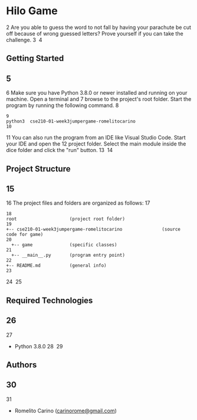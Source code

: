 # Hilo Game
2
Are you able to guess the word to not fall by having your parachute be cut off because of wrong guessed letters? Prove yourself if you can take the challenge.
3
​
4
## Getting Started
5
---
6
Make sure you have Python 3.8.0 or newer installed and running on your machine. Open a terminal and 
7
browse to the project's root folder. Start the program by running the following command.
8
```
9
python3  cse210-01-week3jumpergame-romelitocarino
10
```
11
You can also run the program from an IDE like Visual Studio Code. Start your IDE and open the 
12
project folder. Select the main module inside the dice folder and click the "run" button.
13
​
14
## Project Structure
15
---
16
The project files and folders are organized as follows:
17
```
18
root                    (project root folder)
19
+-- cse210-01-week3jumpergame-romelitocarino               (source code for game)
20
  +-- game              (specific classes)
21
  +-- __main__.py       (program entry point)
22
+-- README.md           (general info)
23
```
24
​
25
## Required Technologies
26
---
27
* Python 3.8.0
28
​
29
## Authors
30
---
31
* Romelito Carino (carinorome@gmail.com)
